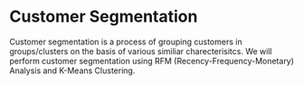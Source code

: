 # Customer Segmentation

Customer segmentation is a process of grouping customers in groups/clusters on the basis of various similiar charecterisitcs. We will perform customer segmentation using RFM (Recency-Frequency-Monetary) Analysis and K-Means Clustering.
